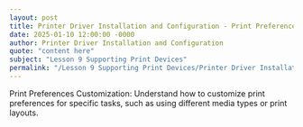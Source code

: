 ```yaml
---
layout: post
title: Printer Driver Installation and Configuration - Print Preferences Customization
date: 2025-01-10 12:00:00 -0000
author: Printer Driver Installation and Configuration
quote: "content here"
subject: "Lesson 9 Supporting Print Devices"
permalink: "/Lesson 9 Supporting Print Devices/Printer Driver Installation and Configuration/Printer Driver Installation and Configuration - Print Preferences Customization"
---
```


Print Preferences Customization: Understand how to customize print preferences for specific tasks, such as using different media types or print layouts.
